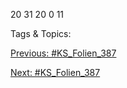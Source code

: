 20
31
20
0
11

   Tags & Topics:
   

[Previous: #KS_Folien_387](KS_Folien_387.md)

[Next: #KS_Folien_387](KS_Folien_387.md)